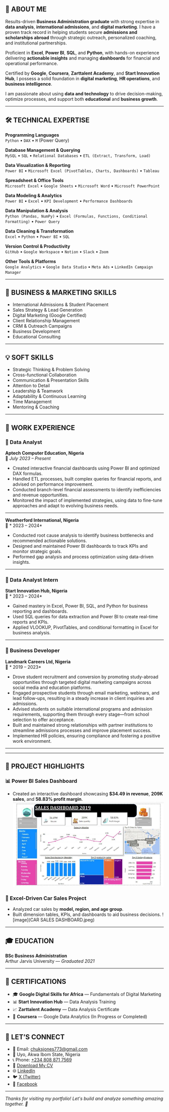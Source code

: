 <!-- README.md for Chukwudi Peter Kubiat Jones -->

## 👋 ABOUT ME

Results-driven **Business Administration graduate** with strong expertise in **data analysis**, **international admissions**, and **digital marketing**. I have a proven track record in helping students secure **admissions and scholarships abroad** through strategic outreach, personalized coaching, and institutional partnerships.

Proficient in **Excel**, **Power BI**, **SQL**, and **Python**, with hands-on experience delivering **actionable insights** and managing **dashboards** for financial and operational performance.

Certified by **Google**, **Coursera**, **Zarttalent Academy**, and **Start Innovation Hub**, I possess a solid foundation in **digital marketing**, **HR operations**, and **business intelligence**.

I am passionate about using **data and technology** to drive decision-making, optimize processes, and support both **educational** and **business growth**.

---
## 🛠️ TECHNICAL EXPERTISE

**Programming Languages**  
`Python` • `DAX` • `M` (Power Query)

**Database Management & Querying**  
`MySQL` • `SQL` • `Relational Databases` • `ETL (Extract, Transform, Load)`

**Data Visualization & Reporting**  
`Power BI` • `Microsoft Excel (PivotTables, Charts, Dashboards)` • `Tableau`

**Spreadsheet & Office Tools**  
`Microsoft Excel` • `Google Sheets` • `Microsoft Word` • `Microsoft PowerPoint`

**Data Modeling & Analytics**  
`Power BI` • `Excel` • `KPI Development` • `Performance Dashboards`

**Data Manipulation & Analysis**  
`Python (Pandas, NumPy)` • `Excel (Formulas, Functions, Conditional Formatting)` • `Power Query`

**Data Cleaning & Transformation**  
`Excel` • `Python` • `Power BI` • `SQL`

**Version Control & Productivity**  
`GitHub` • `Google Workspace` • `Notion` • `Slack` • `Zoom`

**Other Tools & Platforms**  
`Google Analytics` • `Google Data Studio` • `Meta Ads` • `LinkedIn Campaign Manager`


---

## 💼 BUSINESS & MARKETING SKILLS

- International Admissions & Student Placement  
- Sales Strategy & Lead Generation  
- Digital Marketing (Google Certified)  
- Client Relationship Management  
- CRM & Outreach Campaigns  
- Business Development  
- Educational Consulting

---

## 💡 SOFT SKILLS

- Strategic Thinking & Problem Solving  
- Cross-functional Collaboration  
- Communication & Presentation Skills  
- Attention to Detail  
- Leadership & Teamwork  
- Adaptability & Continuous Learning  
- Time Management  
- Mentoring & Coaching

---


## 💼 WORK EXPERIENCE

### 🔹 Data Analyst  
**Aptech Computer Education, Nigeria**  
📅 *July 2023 – Present*  
- Created interactive financial dashboards using Power BI and optimized DAX formulas.  
- Handled ETL processes, built complex queries for financial reports, and advised on performance improvement.  
- Conducted branch-level financial assessments to identify inefficiencies and revenue opportunities.
- Monitored the impact of implemented strategies, using data to 
fine-tune approaches and adapt to evolving business needs. 

 ---

**Weatherford International, Nigeria**  
📅 * 2023 – 2024*  
- Conducted root cause analysis to identify business bottlenecks and recommended actionable solutions.  
- Designed and maintained Power BI dashboards to track KPIs and monitor strategic goals.  
- Performed gap analysis and process optimization using data-driven insights.

---

### 🔹 Data Analyst Intern  
**Start Innovation Hub, Nigeria**  
📅 * 2023 –  2024*  
- Gained mastery in Excel, Power BI, SQL, and Python for business reporting and dashboards.  
- Used SQL queries for data extraction and Power BI to create real-time reports and KPIs.  
- Applied VLOOKUP, PivotTables, and conditional formatting in Excel for business analysis.

---

### 🔹 Business Developer  
**Landmark Careers Ltd, Nigeria**  
📅 * 2019 –  2023*  
-  Drove student recruitment and conversion by promoting study-abroad opportunities through targeted digital marketing campaigns across social media and education platforms.
-  Engaged prospective students through email marketing, webinars, and lead follow-ups, resulting in a steady increase in client inquiries and admissions.
-   Advised students on suitable international programs and admission requirements, supporting them through every stage—from school selection to offer acceptance.
-    Built and maintained strong relationships with partner institutions to streamline admissions processes and improve placement success.
-    Implemented HR policies, ensuring compliance and fostering a positive work environment. 

---



---

## 📂 PROJECT HIGHLIGHTS

### 📊 Power BI Sales Dashboard  
- Created an interactive dashboard showcasing **$34.49 in revenue**, **209K sales**, and **58.83% profit margin**.
  ![image](supermarket-dashboard.jpeg)

### 🚗 Excel-Driven Car Sales Project  
- Analyzed car sales by **model, region, and age group**.  
- Built dimension tables, KPIs, and dashboards to aid business decisions.
   ![image](CAR SALES DASHBOARD.jpeg)

---

## 🎓 EDUCATION

**BSc Business Administration**  
Arthur Jarvis University — *Graduated 2021*

---

## 📜 CERTIFICATIONS

- 🎓 **Google Digital Skills for Africa** — Fundamentals of Digital Marketing  
- 📊 **Start Innovation Hub** — Data Analysis Training  
- 📈 **Zarttalent Academy** — Data Analysis Certificate  
- 🧮 **Coursera** — Google Data Analytics (In Progress or Completed)

---

## 🤝 LET’S CONNECT

- 📧 Email: [chuksjones773@gmail.com](mailto:chuksjones773@gmail.com)  
- 📍 Uyo, Akwa Ibom State, Nigeria  
- 📞 Phone: [+234 808 871 7569](tel:+2348088717569)  
- 📄 [Download My CV](https://drive.google.com/file/d/1nyF_yJDyD51-e-9RPizIF3-kGNB0pwDK/view?usp=drive_link)  
- 🌐 [LinkedIn](https://www.linkedin.com/in/chukwudi-jones-99152228a?utm_source=share&utm_campaign=share_via&utm_con)  
- 🐦 [X (Twitter)](https://x.com/Chuks_Jonesss?t=z6N7eGt1EIGhbUMMEMscAA&s=09)  
- 📘 [Facebook](https://www.facebook.com/share/1Bhi8Qo2b6/)

---

_Thanks for visiting my portfolio! Let's build and analyze something amazing together. 🚀_
